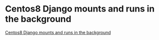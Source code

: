 # Centos8 Django mounts and runs in the background
[Centos8 Django mounts and runs in the background](https://aiwithcloud.com/2022/09/15/centos8_django_mounts_and_runs_in_the_background/)